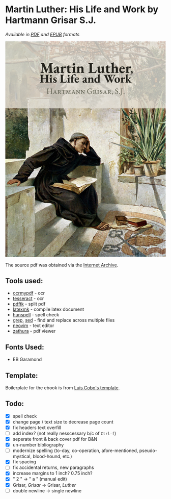 # Martin Luther: His Life and Work by Hartmann Grisar S.J.
_Available in [PDF](https://github.com/inVariabl/MLuther/blob/main/new/ebook.pdf) and [EPUB](https://github.com/inVariabl/MLuther/blob/main/new/ebook.epub) formats_

[![Click to obtain ebook PDF](cover.png)](https://github.com/inVariabl/MLuther/blob/main/new/ebook.pdf)

The source pdf was obtained via the [Internet Archive](https://archive.org/details/martinlutherhisl0000gris).

## Tools used:
* [ocrmypdf](https://github.com/ocrmypdf/OCRmyPDF) - ocr
* [tesseract](https://github.com/tesseract-ocr/tesseract) - ocr
* [pdftk](https://www.pdflabs.com/tools/pdftk-the-pdf-toolkit/) - split pdf
* [latexmk](https://ctan.org/pkg/latexmk/) - compile latex document
* [hunspell](https://hunspell.github.io/) - spell check
* [grep](https://www.gnu.org/software/grep/), [sed](https://www.gnu.org/software/sed/manual/sed.html) - find and replace across multiple files
* [neovim](https://neovim.io/) - text editor
* [zathura](https://pwmt.org/projects/zathura/) - pdf viewer

## Fonts Used:
* EB Garamond

## Template:
Boilerplate for the ebook is from [Luis Cobo's template](https://www.latextemplates.com/template/ebook).

## Todo:
- [x] spell check
- [x] change page / text size to decrease page count
- [x] fix headers text overfill
- [ ] add index? (not really nesscessary b/c of `Ctrl-f`)
- [x] seperate front & back cover pdf for B&N
- [x] un-number bibliography
- [ ] modernize spelling (to-day, co-operation, afore-mentioned, pseudo-mystical, blood-hound, etc.)
- [x] fix spacing
- [ ] fix accidental returns, new paragraphs
- [x] increase margins to 1 inch? 0.75 inch?
- [x] " 2 " -> " a " (manual edit)
- [x] Grisar, _Grisar_ -> Grisar, _Luther_
- [ ] double newline -> single newline
